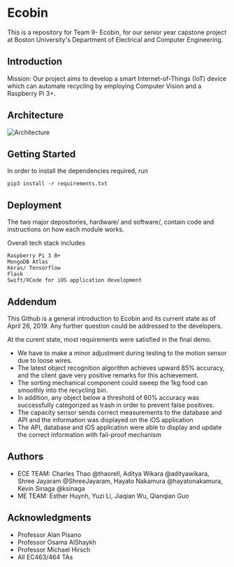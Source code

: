 # Ecobin
This is a repository for Team 9- Ecobin, for our senior year capstone project at Boston University's Department of Electrical and Computer Engineering.

## Introduction
Mission: Our project aims to develop a smart Internet-of-Things (IoT) device which can automate recycling by employing Computer Vision and a Raspberry Pi 3+. 
 
## Architecture
![Architecture](https://user-images.githubusercontent.com/33497234/56839341-04e06d00-6850-11e9-8a4e-8f2f3e5c4723.png)

## Getting Started
In order to install the dependencies required, run
```
pip3 install -r requirements.txt

```

## Deployment
The two major depositories, hardware/ and software/, contain code and instructions on how each module works. 

Overall tech stack includes
```
Raspberry Pi 3 B+
MongoDB Atlas
Keras/ Tensorflow
Flask
Swift/XCode for iOS application development
```
## Addendum
This Github is a general introduction to Ecobin and its current state as of April 26, 2019. Any further question could be addressed to the developers. 

At the curent state, most requirements were satisfied in the final demo. 
* We have to make a minor adjustment during testing to the motion sensor due to loose wires. 
* The latest object recognition algorithm achieves upward 85% accuracy, and the client gave very positive remarks for this achievement. 
* The sorting mechanical component could sweep the 1kg food can smoothly into the recycling bin. 
* In addition, any object below a threshold of 60% accuracy was successfully categorized as trash in order to prevent false positives. 
* The capacity sensor  sends correct measurements to the database and API and the information was displayed on the iOS application
* The API, database and iOS application were able to display and update the correct information with fail-proof mechanism


## Authors
* ECE TEAM: Charles Thao @thaorell, Aditya Wikara @adityawikara, Shree Jayaram @ShreeJayaram, Hayato Nakamura @hayatonakamura, Kevin Sinaga @ksinaga
* ME TEAM: Esther Huynh, Yuzi Li, Jiaqian Wu, Qianqian Guo

## Acknowledgments
* Professor Alan Pisano
* Professor Osama AlShaykh
* Professor Michael Hirsch
* All EC463/464 TAs
